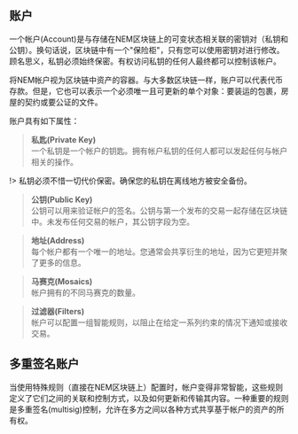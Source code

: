 <h2>账户</h2>

一个帐户(Account)是与存储在NEM区块链上的可变状态相关联的密钥对（私钥和公钥）。换句话说，区块链中有一个"保险柜"，只有您可以使用密钥对进行修改。顾名思义，私钥必须始终保密。有权访问私钥的任何人最终都可以控制该帐户。

将NEM帐户视为区块链中资产的容器。与大多数区块链一样，账户可以代表代币存款。但是，它也可以表示一个必须唯一且可更新的单个对象：要装运的包裹，房屋的契约或要公证的文件。

账户具有如下属性：

> **私匙(Private Key)** </br>
一个私钥是一个帐户的钥匙。拥有帐户私钥的任何人都可以发起任何与帐户相关的操作。

!> 私钥必须不惜一切代价保密。确保您的私钥在离线地方被安全备份。

> **公钥(Public Key)** </br>
公钥可以用来验证帐户的签名。公钥与第一个发布的交易一起存储在区块链中。未发布任何交易的帐户，其公钥字段为空。

> **地址(Address)** </br>
每个帐户都有一个唯一的地址。您通常会共享衍生的地址，因为它更短并聚了更多的信息。

> **马赛克(Mosaics)** </br>
帐户拥有的不同马赛克的数量。

> **过滤器(Filters)** </br>
帐户可以配置一组智能规则，以阻止在给定一系列约束的情况下通知或接收交易。

<h2>多重签名账户</h2>

当使用特殊规则（直接在NEM区块链上）配置时，帐户变得非常智能，这些规则定义了它们之间的关联和控制方式，以及如何更新和传输其内容。一种重要的规则是多重签名(multisig)控制，允许在多方之间以各种方式共享基于帐户的资产的所有权。
